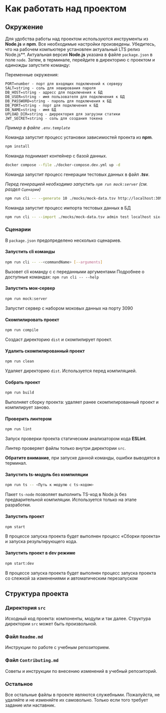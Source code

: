 # Как работать над проектом

## Окружение

Для удобства работы над проектом используются инструменты из **Node.js** и **npm**. Все необходимые настройки произведены. Убедитесь, что на рабочем компьютере установлен актуальный LTS релиз Node.js**. Актуальная версия **Node.js** указана в файле `package.json` в поле `node`. Затем, в терминале, перейдите в директорию с проектом и _единожды_ запустите команду:

Переменные окружения:

```
PORT=number - порт для входящих подключений к серверу
SALT=string - соль для хеширования пароля
DB_HOST=string - адресс для подключения к БД
DB_USER=string - имя пользователя для подключения к БД
DB_PASSWORD=string - пароль для подключения к БД
DB_PORT=string - порт для подключения к БД
DB_NAME=string - имя БД
UPLOAD_DIR=string - дирректория для загрузки статики
JWT_SECRET=string - соль для создания токена
```
*Пример в файле `.env.template`*

Команда запустит процесс установки зависимостей проекта из **npm**.

```bash
npm install
```

Команда поднимает контейнер с базой данных.

```bash
docker compose --file ./docker-compose.dev.yml up -d
```

Команда запустит процесс генерации тестовых данных в файл **.tsv**.

*Перед генерацией необходимо запустить `npm run mock:server` (см. раздел `Сценарии`)*

```bash
npm run cli -- --generate 10 ./mocks/mock-data.tsv http://localhost:3090/api
```

Команда запустит процесс импорта тестовых данных в БД

```bash
npm run cli -- --import ./mocks/mock-data.tsv admin test localhost six-cities secret
```

### Сценарии

В `package.json` предопределено несколько сценариев.

#### Запустить cli команды

```bash
npm run cli -- --<commandName> [--arguments]
```

Вызовет cli команду c с переданными аргументами
Подробнее о доступные командах: `npm run cli -- --help`

#### Запустить мок-сервер

```bash
npm run mock:server
```

Запустит сервер с набором моковых данных на порту 3090

#### Скомпилировать проект

```bash
npm run compile
```

Создаст директорию `dist` и скомпилирует проект.

#### Удалить скомпилированный проект

```bash
npm run clean
```

Удаляет директорию `dist`. Используется перед компиляцией.

#### Собрать проект

```bash
npm run build
```

Выполняет сборку проекта: удаляет ранее скомпилированный проект и компилирует заново.

#### Проверить линтером

```bash
npm run lint
```

Запуск проверки проекта статическим анализатором кода **ESLint**.

Линтер проверяет файлы только внутри директории `src`.

**Обратите внимание**, при запуске данной команды, ошибки выводятся в терминал.

#### Запустить ts-модуль без компиляции

```bash
npm run ts -- <Путь к модулю с ts-кодом>
```

Пакет `ts-node` позволяет выполнить TS-код в Node.js без предварительной компиляции. Используется только на этапе разработки.

#### Запустить проект

```bash
npm start
```

В процессе запуска проекта будет выполнен процесс «Сборки проекта» и запуска результирующего кода.

#### Запустить проект в dev режиме

```bash
npm start:dev
```

В процессе запуска проекта будет выполнен процесс запуска проекта со слежкой за изменениями и автоматическим перезапуском

## Структура проекта

### Директория `src`

Исходный код проекта: компоненты, модули и так далее. Структура директории `src` может быть произвольной.

### Файл `Readme.md`

Инструкции по работе с учебным репозиторием.

### Файл `Contributing.md`

Советы и инструкции по внесению изменений в учебный репозиторий.

### Остальное

Все остальные файлы в проекте являются служебными. Пожалуйста, не удаляйте и не изменяйте их самовольно. Только если того требует задание или наставник.
